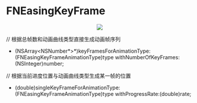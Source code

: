 # FNEasingKeyFrame

<p align="center">
  <img src="https://user-images.githubusercontent.com/14304699/29125436-467fe75c-7d4e-11e7-8da1-9869d27b5625.jpg">
</p>

  // 根据总帧数和动画曲线类型直接生成动画帧序列
  + (NSArray<NSNumber*>*)keyFramesForAnimationType:(FNEasingKeyFrameAnimationType)type withNumberOfKeyFrames:(NSInteger)number;
  
  // 根据当前进度位置与动画曲线类型生成某一帧的位置
  + (double)singleKeyFrameForAnimationType:(FNEasingKeyFrameAnimationType)type withProgressRate:(double)rate;
